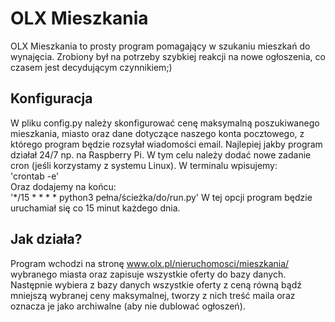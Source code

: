 # OLX Mieszkania

OLX Mieszkania to prosty program pomagający w szukaniu mieszkań do wynajęcia. Zrobiony był na potrzeby szybkiej reakcji na nowe ogłoszenia, co czasem jest decydującym czynnikiem;)

## Konfiguracja

W pliku config.py należy skonfigurować cenę maksymalną poszukiwanego mieszkania, miasto oraz dane dotyczące naszego konta pocztowego, z którego program będzie rozsyłał wiadomości email. Najlepiej jakby program działał 24/7 np. na Raspberry Pi. W tym celu należy dodać nowe zadanie cron (jeśli korzystamy z systemu Linux). W terminalu wpisujemy:  
'crontab -e'  
Oraz dodajemy na końcu:  
'*/15 * * * * python3 pełna/ścieżka/do/run.py'
W tej opcji program będzie uruchamiał się co 15 minut każdego dnia.

## Jak działa?

Program wchodzi na stronę www.olx.pl/nieruchomosci/mieszkania/ wybranego miasta oraz zapisuje wszystkie oferty do bazy danych. Następnie wybiera z bazy danych wszystkie oferty z ceną równą bądź mniejszą wybranej ceny maksymalnej, tworzy z nich treść maila oraz oznacza je jako archiwalne (aby nie dublować ogłoszeń).
